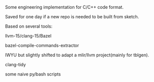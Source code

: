 Some engineering implementation for C/C++ code format.

Saved for one day if a new repo is needed to be built from sketch.

Based on several tools:

llvm-15/clang-15/Bazel

bazel-compile-commands-extractor

IWYU but slightly shifted to adapt a mlir/llvm project(mainly for tblgen).

clang-tidy

some naive py/bash scripts

